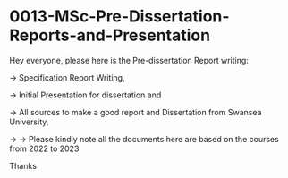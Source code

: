 # 0013-MSc-Pre-Dissertation-Reports-and-Presentation
Hey everyone, please here is the Pre-dissertation Report writing:

-> Specification Report Writing,
 
-> Initial Presentation for dissertation and 

-> All sources to make a good report and Dissertation from Swansea University,

-> -> Please kindly note all the documents here are based on the courses from 2022 to 2023

Thanks 
